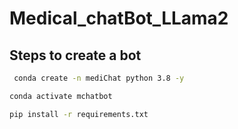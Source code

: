# Medical_chatBot_LLama2

## Steps to create a bot
```bash
 conda create -n mediChat python 3.8 -y
 ```

 ```bash
conda activate mchatbot
 ```

  ```bash
 pip install -r requirements.txt
 ```